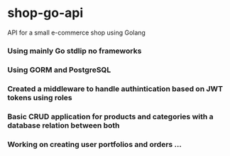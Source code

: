 # shop-go-api
API for a small e-commerce shop using Golang

### Using mainly Go stdlip no frameworks
### Using GORM and PostgreSQL
### Created a middleware to handle authintication based on JWT tokens using roles
### Basic CRUD application for products and categories with a database relation between both
### Working on creating user portfolios and orders ...
